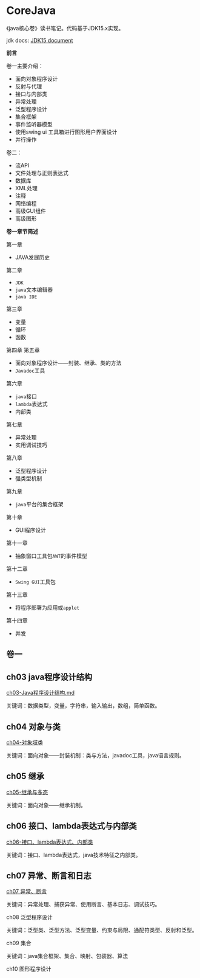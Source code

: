 # CoreJava

《java核心卷》读书笔记。代码基于JDK15.x实现。

jdk docs: [JDK15 document](https://docs.oracle.com/en/java/javase/15/index.html)

**前言**

卷一主要介绍：

+ 面向对象程序设计
+ 反射与代理
+ 接口与内部类
+ 异常处理
+ 泛型程序设计
+ 集合框架
+ 事件监听器模型
+ 使用swing ui 工具箱进行图形用户界面设计
+ 并行操作

卷二：

+ 流API
+ 文件处理与正则表达式
+ 数据库
+ XML处理
+ 注释
+ 网络编程
+ 高级GUI组件
+ 高级图形

**卷一章节简述**

第一章

+ JAVA发展历史

第二章

+ `JDK`
+ `java`文本编辑器
+ `java IDE`

第三章

+ 变量
+ 循环
+ 函数

第四章 第五章

+ 面向对象程序设计——封装、继承、类的方法
+ `Javadoc`工具

第六章

+ `java`接口
+ `lambda`表达式
+ 内部类

第七章

+ 异常处理
+ 实用调试技巧

第八章

+ 泛型程序设计
+ 强类型机制

第九章

+ `java`平台的集合框架

第十章

+ GUI程序设计

第十一章

+ 抽象窗口工具包`AWT`的事件模型

第十二章

+ `Swing GUI`工具包

第十三章

+ 将程序部署为应用或`applet`

第十四章

+ 并发



## 卷一

## ch03 java程序设计结构

[ch03-Java程序设计结构.md](./ch03/README.md)

关键词：数据类型，变量，字符串，输入输出，数组，简单函数。

## ch04 对象与类

[ch04-对象域类](./ch04/README.md)

关键词：面向对象——封装机制：类与方法，javadoc工具，java语言规则。

## ch05 继承

[ch05-继承与多态](./ch05/README.md)

关键词：面向对象——继承机制。

## ch06 接口、lambda表达式与内部类

[ch06-接口、lambda表达式、内部类](./ch06/README.md)

关键词：接口、lambda表达式，java技术特征之内部类。

## ch07 异常、断言和日志

[ch07 异常、断言](./ch07/README.md)

关键词：异常处理、捕获异常、使用断言、基本日志、调试技巧。

ch08 泛型程序设计

关键词：泛型类、泛型方法、泛型变量、约束与局限、通配符类型、反射和泛型。

ch09 集合

关键词：java集合框架、集合、映射、包装器、算法

ch10 图形程序设计

